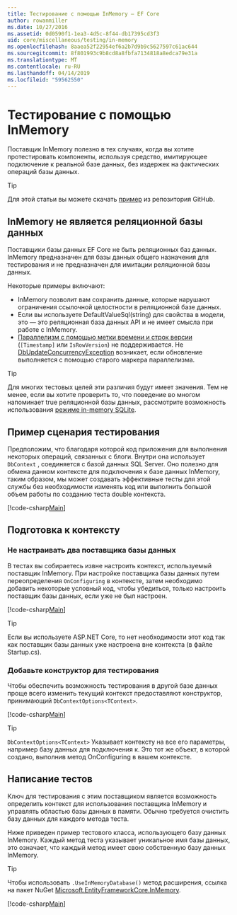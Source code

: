 ```yaml
---
title: Тестирование с помощью InMemory — EF Core
author: rowanmiller
ms.date: 10/27/2016
ms.assetid: 0d0590f1-1ea3-4d5c-8f44-db17395cd3f3
uid: core/miscellaneous/testing/in-memory
ms.openlocfilehash: 8aaea52f22954ef6a2b7d9b9c5627597c61ac644
ms.sourcegitcommit: 8f801993c9b8cd8a8fbfa7134818a8edca79e31a
ms.translationtype: MT
ms.contentlocale: ru-RU
ms.lasthandoff: 04/14/2019
ms.locfileid: "59562550"
---
```

# <a name="testing-with-inmemory"></a>Тестирование с помощью InMemory

Поставщик InMemory полезно в тех случаях, когда вы хотите протестировать компоненты, используя средство, имитирующее подключение к реальной базе данных, без издержек на фактических операций базы данных.

> [!TIP]  
> Для этой статьи вы можете скачать [пример](https://github.com/aspnet/EntityFramework.Docs/tree/master/samples/core/Miscellaneous/Testing) из репозитория GitHub.

## <a name="inmemory-is-not-a-relational-database"></a>InMemory не является реляционной базы данных

Поставщики базы данных EF Core не быть реляционных баз данных. InMemory предназначен для базы данных общего назначения для тестирования и не предназначен для имитации реляционной базы данных.

Некоторые примеры включают:

* InMemory позволит вам сохранить данные, которые нарушают ограничения ссылочной целостности в реляционной базе данных.
* Если вы используете DefaultValueSql(string) для свойства в модели, это — это реляционная база данных API и не имеет смысла при работе с InMemory.
* [Параллелизм с помощью метки времени и строк версии](xref:core/modeling/concurrency#timestamprow-version) (`[Timestamp]` или `IsRowVersion`) не поддерживается. Не [DbUpdateConcurrencyException](https://docs.microsoft.com/dotnet/api/microsoft.entityframeworkcore.dbupdateconcurrencyexception) возникает, если обновление выполняется с помощью старого маркера параллелизма.

> [!TIP]  
> Для многих тестовых целей эти различия будут имеет значения. Тем не менее, если вы хотите проверить то, что поведение во многом напоминает true реляционной базы данных, рассмотрите возможность использования [режиме in-memory SQLite](sqlite.md).

## <a name="example-testing-scenario"></a>Пример сценария тестирования

Предположим, что благодаря которой код приложения для выполнения некоторых операций, связанных с блоги. Внутри она использует `DbContext` , соединяется с базой данных SQL Server. Оно полезно для обмена данном контексте для подключения к базе данных InMemory, таким образом, мы может создавать эффективные тесты для этой службы без необходимости изменять код или выполнить большой объем работы по созданию теста double контекста.

[!code-csharp[Main](../../../../samples/core/Miscellaneous/Testing/BusinessLogic/BlogService.cs)]

## <a name="get-your-context-ready"></a>Подготовка к контексту

### <a name="avoid-configuring-two-database-providers"></a>Не настраивать два поставщика базы данных

В тестах вы собираетесь извне настроить контекст, используемый поставщик InMemory. При настройке поставщика базы данных путем переопределения `OnConfiguring` в контексте, затем необходимо добавить некоторые условный код, чтобы убедиться, только настроить поставщик базы данных, если уже не был настроен.

[!code-csharp[Main](../../../../samples/core/Miscellaneous/Testing/BusinessLogic/BloggingContext.cs#OnConfiguring)]

> [!TIP]  
> Если вы используете ASP.NET Core, то нет необходимости этот код так как поставщик базы данных уже настроена вне контекста (в файле Startup.cs).

### <a name="add-a-constructor-for-testing"></a>Добавьте конструктор для тестирования

Чтобы обеспечить возможность тестирования в другой базе данных проще всего изменить текущий контекст предоставляют конструктор, принимающий `DbContextOptions<TContext>`.

[!code-csharp[Main](../../../../samples/core/Miscellaneous/Testing/BusinessLogic/BloggingContext.cs#Constructors)]

> [!TIP]  
> `DbContextOptions<TContext>` Указывает контексту на все его параметры, например базу данных для подключения к. Это тот же объект, в которой создано, выполнив метод OnConfiguring в вашем контексте.

## <a name="writing-tests"></a>Написание тестов

Ключ для тестирования с этим поставщиком является возможность определить контекст для использования поставщика InMemory и управлять областью базы данных в памяти. Обычно требуется очистить базу данных для каждого метода теста.

Ниже приведен пример тестового класса, использующего базу данных InMemory. Каждый метод теста указывает уникальное имя базы данных, это означает, что каждый метод имеет свою собственную базу данных InMemory.

>[!TIP]
> Чтобы использовать `.UseInMemoryDatabase()` метод расширения, ссылка на пакет NuGet [Microsoft.EntityFrameworkCore.InMemory](https://www.nuget.org/packages/Microsoft.EntityFrameworkCore.InMemory/).

[!code-csharp[Main](../../../../samples/core/Miscellaneous/Testing/TestProject/InMemory/BlogServiceTests.cs)]
